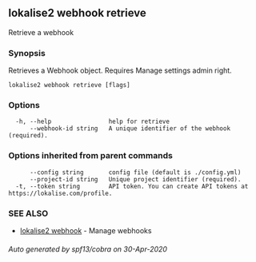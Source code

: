 ## lokalise2 webhook retrieve

Retrieve a webhook

### Synopsis

Retrieves a Webhook object. Requires Manage settings admin right.

```
lokalise2 webhook retrieve [flags]
```

### Options

```
  -h, --help                help for retrieve
      --webhook-id string   A unique identifier of the webhook (required).
```

### Options inherited from parent commands

```
      --config string       config file (default is ./config.yml)
      --project-id string   Unique project identifier (required).
  -t, --token string        API token. You can create API tokens at https://lokalise.com/profile.
```

### SEE ALSO

* [lokalise2 webhook](lokalise2_webhook.md)	 - Manage webhooks

###### Auto generated by spf13/cobra on 30-Apr-2020
